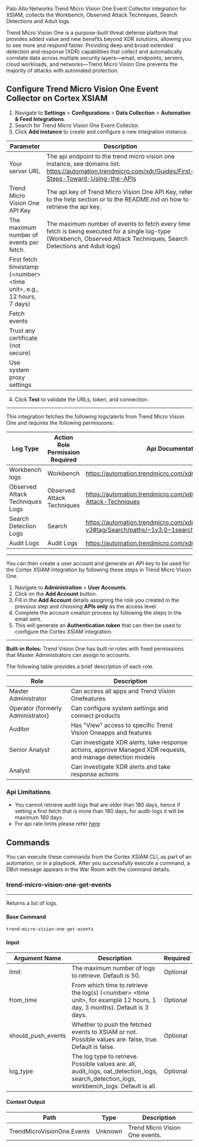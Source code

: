 Palo Alto Networks Trend Micro Vision One Event Collector integration for XSIAM, collects the Workbench, Observed Attack Techniques, Search Detections and Aduit logs.

Trend Micro Vision One is a purpose-built threat defense platform that provides added value and new benefits beyond XDR solutions, allowing you to see more and respond faster. Providing deep and broad extended detection and response (XDR) capabilities that collect and automatically correlate data across multiple security layers—email, endpoints, servers, cloud workloads, and networks—Trend Micro Vision One prevents the majority of attacks with automated protection.

## Configure Trend Micro Vision One Event Collector on Cortex XSIAM

1. Navigate to **Settings** > **Configurations** > **Data Collection** > **Automation & Feed Integrations**.
2. Search for Trend Micro Vision One Event Collector.
3. Click **Add instance** to create and configure a new integration instance.

| **Parameter** | **Description** | **Required** |
| --- | --- | --- |
| Your server URL | The api endpoint to the trend micro vision one instance, see domains list: https://automation.trendmicro.com/xdr/Guides/First-Steps-Toward-Using-the-APIs | True |
| Trend Micro Vision One API Key | The api key of Trend Micro Vision One API Key, refer to the help section or to the README.md on how to retrieve the api key. | False |
| The maximum number of events per fetch. | The maximum number of events to fetch every time fetch is being executed for a single log-type \(Workbench, Observed Attack Techniques, Search Detections and Aduit logs\) | False |
| First fetch timestamp (&lt;number&gt; &lt;time unit&gt;, e.g., 12 hours, 7 days) |  | False |
| Fetch events |  | False |
| Trust any certificate (not secure) |  | False |
| Use system proxy settings |  | False |

4. Click **Test** to validate the URLs, token, and connection.

***
This integration fetches the following logs/alerts from Trend Micro Vision One and requires the following permissions:

| **Log Type**                    | **Action Role Permission Required** | **Api Documentation**                                                                                |
|---------------------------------|-------------------------------------|------------------------------------------------------------------------------------------------------|
| Workbench logs                  | Workbench                           | https://automation.trendmicro.com/xdr/api-v3#tag/Workbench                                           |
| Observed Attack Techniques Logs | Observed Attack Techniques          | https://automation.trendmicro.com/xdr/api-v3#tag/Observed-Attack-Techniques                          |
| Search Detection Logs           | Search                              | https://automation.trendmicro.com/xdr/api-v3#tag/Search/paths/~1v3.0~1search~1endpointActivities/get |
| Audit Logs                      | Audit Logs                          | https://automation.trendmicro.com/xdr/api-v3#tag/Audit-Logs                                          | 


***
You can then create a user account and generate an API key to be used for the Cortex XSIAM integration by following these steps in Trend Micro Vision One.

1. Navigate to **Administration** > **User Accounts**.
2. Click on the **Add Account** button.
3. Fill in the **Add Account** details assigning the role you created in the previous step and choosing **APIs only** as the access level.
4. Complete the account creation process by following the steps in the email sent.
5. This will generate an **Authentication token** that can then be used to configure the Cortex XSIAM integration.

***
**Built-in Roles:**
Trend Vision One has built-in roles with fixed permissions that Master Administrators can assign to accounts.

The following table provides a brief description of each role. 


| **Role**                          | **Description**                                                                                              |
|-----------------------------------|-------------------------------------------------------------------------------------------------------------- 
| Master Administrator              | Can access all apps and Trend Vision Onefeatures                                                             |
| Operator (formerly Administrator) | Can configure system settings and connect products                                                           |
| Auditor                           | Has "View" access to specific Trend Vision Oneapps and features                                              |
| Senior Analyst                    | Can investigate XDR alerts, take response actions, approve Managed XDR requests, and manage detection models |
| Analyst                           | Can investigate XDR alerts and take response actions                                                         |


### Api Limitations
* You cannot retrieve audit logs that are older than 180 days, hence if setting a first fetch that is more than 180 days, for audit-logs it will be maximum 180 days.
* For api rate limits please refer [here](https://automation.trendmicro.com/xdr/Guides/API-Request-Limits)


## Commands

You can execute these commands from the Cortex XSIAM CLI, as part of an automation, or in a playbook.
After you successfully execute a command, a DBot message appears in the War Room with the command details.

### trend-micro-vision-one-get-events

***
Returns a list of logs.

#### Base Command

`trend-micro-vision-one-get-events`

#### Input

| **Argument Name** | **Description** | **Required** |
| --- | --- | --- |
| limit | The maximum number of logs to retrieve. Default is 50. | Optional | 
| from_time | From which time to retrieve the log(s) (&lt;number&gt; &lt;time unit&gt;, for example 12 hours, 1 day, 3 months). Default is 3 days. | Optional | 
| should_push_events | Whether to push the fetched events to XSIAM or not. Possible values are: false, true. Default is false. | Optional | 
| log_type | The log type to retrieve. Possible values are: all, audit_logs, oat_detection_logs, search_detection_logs, workbench_logs. Default is all. | Optional | 

#### Context Output

| **Path** | **Type** | **Description** |
| --- | --- | --- |
| TrendMicroVisionOne.Events | Unknown | Trend Micro Vision One events. | 
